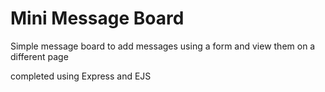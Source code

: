 # Mini Message Board

Simple message board to add messages using a form and view them on a different page

completed using Express and EJS
